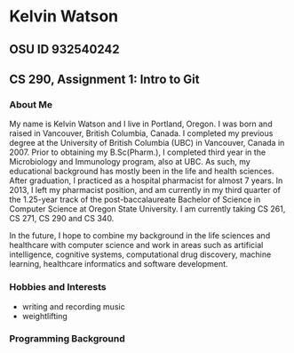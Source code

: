 # Kelvin Watson
## OSU ID 932540242
## CS 290, Assignment 1: Intro to Git

### About Me

My name is Kelvin Watson and I live in Portland, Oregon. I was born and raised in Vancouver, British Columbia, Canada. I completed my previous degree at the University of British Columbia (UBC) in Vancouver, Canada in 2007. Prior to obtaining my B.Sc(Pharm.), I completed third year in the Microbiology and Immunology program, also at UBC. As such, my educational background has mostly been in the life and health sciences. After graduation, I practiced as a hospital pharmacist for almost 7 years. In 2013, I left my pharmacist position, and am currently in my third quarter of the 1.25-year track of the post-baccalaureate Bachelor of Science in Computer Science at Oregon State University. I am currently taking CS 261, CS 271, CS 290 and CS 340.

In the future, I hope to combine my background in the life sciences and healthcare with computer science and work in areas such as artificial intelligence, cognitive systems, computational drug discovery, machine learning, healthcare informatics and software development.

### Hobbies and Interests

* writing and recording music
* weightlifting

### Programming Background
